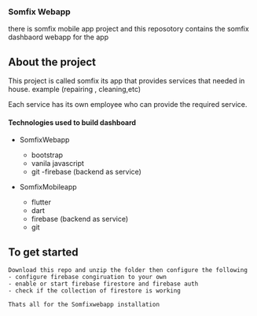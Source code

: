 ### Somfix Webapp

 there is somfix mobile app project and this reposotory contains the somfix dashbaord webapp for the app

## About the project
This project is called somfix its app that provides services that needed in house. example (repairing , cleaning,etc)

Each service has its own employee who can provide the required service.

#### Technologies used to build dashboard

- SomfixWebapp
    - bootstrap
    - vanila javascript
    - git
    -firebase (backend as service)

- SomfixMobileapp
    - flutter
    - dart
    - firebase (backend as service)
    - git



## To get started
```
Download this repo and unzip the folder then configure the following
- configure firebase congiruation to your own
- enable or start firebase firestore and firebase auth
- check if the collection of firestore is working

Thats all for the Somfixwebapp installation
```

